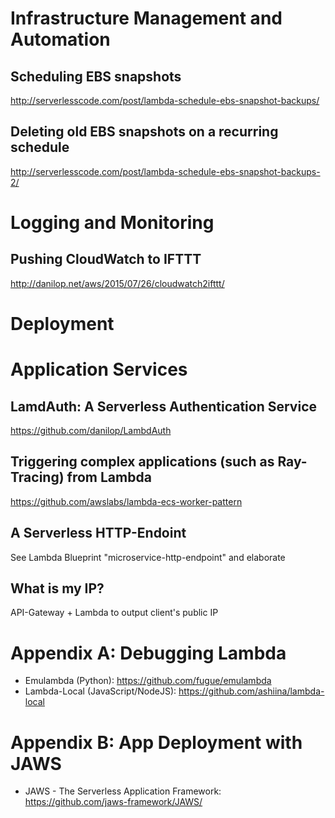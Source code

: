 # Infrastructure Management and Automation
## Scheduling EBS snapshots
http://serverlesscode.com/post/lambda-schedule-ebs-snapshot-backups/
## Deleting old EBS snapshots on a recurring schedule
http://serverlesscode.com/post/lambda-schedule-ebs-snapshot-backups-2/

# Logging and Monitoring
## Pushing CloudWatch to IFTTT
http://danilop.net/aws/2015/07/26/cloudwatch2ifttt/

# Deployment

# Application Services
## LamdAuth: A Serverless Authentication Service
https://github.com/danilop/LambdAuth
## Triggering complex applications (such as Ray-Tracing) from Lambda
https://github.com/awslabs/lambda-ecs-worker-pattern
## A Serverless HTTP-Endoint
See Lambda Blueprint "microservice-http-endpoint" and elaborate
## What is my IP?
API-Gateway + Lambda to output client's public IP

# Appendix A: Debugging Lambda
- Emulambda (Python): https://github.com/fugue/emulambda
- Lambda-Local (JavaScript/NodeJS): https://github.com/ashiina/lambda-local

# Appendix B: App Deployment with JAWS
- JAWS - The Serverless Application Framework: https://github.com/jaws-framework/JAWS/
